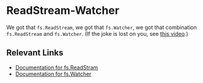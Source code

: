 # ReadStream-Watcher

We got that `fs.ReadStream`, we got that `fs.Watcher`, we got that combination
`fs.ReadStream` and `fs.Watcher`. (If the joke is lost on you, see
[this video][video].)

## Relevant Links

- [Documentation for fs.ReadStram][readstream]
- [Documentation for fs.Watcher][watcher]

[video]: https://www.youtube.com/watch?v=EQ8ViYIeH04
[readstream]: https://nodejs.org/api/fs.html#fs_class_fs_readstream
[watcher]: https://nodejs.org/api/fs.html#fs_class_fs_fswatcher
